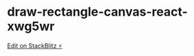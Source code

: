 # draw-rectangle-canvas-react-xwg5wr

[Edit on StackBlitz ⚡️](https://stackblitz.com/edit/draw-rectangle-canvas-react-xwg5wr)
